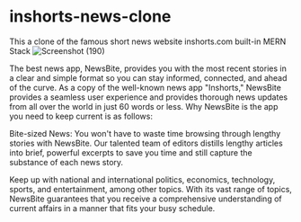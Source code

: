 # inshorts-news-clone
This a clone of the famous short news website inshorts.com built-in MERN Stack
![Screenshot (190)](https://github.com/Ricky63rsd2002/inshorts-news-clone/assets/110671339/f2eeba3c-125d-4efd-b43d-77f5cd495f69)


The best news app, NewsBite, provides you with the most recent stories in a clear and simple format so you can stay informed, 
connected, and ahead of the curve. As a copy of the well-known news app "Inshorts," NewsBite provides a seamless user experience and provides 
thorough news updates from all over the world in just 60 words or less. Why NewsBite is the app you need to keep current is as follows:

Bite-sized News: You won't have to waste time browsing through lengthy stories with NewsBite. Our talented team of editors distills lengthy articles into brief,
powerful excerpts to save you time and still capture the substance of each news story.


Keep up with national and international politics, economics, technology, sports, and entertainment, among other topics.
With its vast range of topics, NewsBite guarantees that you receive a comprehensive understanding of current affairs in a manner that fits your busy schedule.
